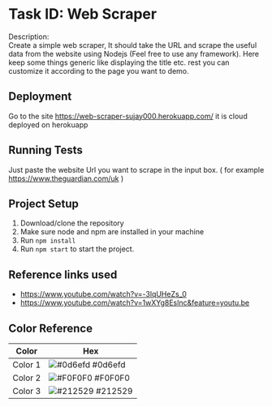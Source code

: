 
# Task ID: Web Scraper

Description: <br/>
Create a simple web scraper, It should take the URL and scrape the useful data from the website using Nodejs (Feel free to use any framework). Here keep some things generic like displaying the title etc. rest you can customize it according to the page you want to demo.


## Deployment

Go to the site https://web-scraper-sujay000.herokuapp.com/ it is cloud deployed on herokuapp


## Running Tests

Just paste the website Url you want to scrape in the input box. ( for example https://www.theguardian.com/uk )


## Project Setup

1. Download/clone the repository
2. Make sure node and npm are installed in your machine
3. Run `npm install`
4. Run `npm start` to start the project.


## Reference links used
* https://www.youtube.com/watch?v=-3lqUHeZs_0
* https://www.youtube.com/watch?v=1wXYg8Eslnc&feature=youtu.be


## Color Reference

| Color             | Hex                                                                |
| ----------------- | ------------------------------------------------------------------ |
|  Color 1 | ![#0d6efd](https://via.placeholder.com/10/0d6efd?text=+) #0d6efd |
|  Color 2 | ![#F0F0F0](https://via.placeholder.com/10/F0F0F0?text=+) #F0F0F0 |
|  Color 3 | ![#212529](https://via.placeholder.com/10/212529?text=+) #212529 |




